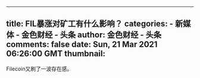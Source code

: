 
---
title: FIL暴涨对矿工有什么影响？
categories: 
    - 新媒体
    - 金色财经 - 头条
author: 金色财经 - 头条
comments: false
date: Sun, 21 Mar 2021 06:26:00 GMT
thumbnail: 
---

<div>   
Filecoin又刷了一波存在感。  
</div>
            